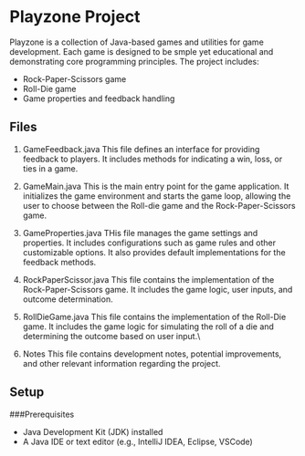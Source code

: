 # Playzone Project

Playzone is a collection of Java-based games and utilities for game development. Each game is designed to be smple yet educational and demonstrating core programming principles. The project includes:
- Rock-Paper-Scissors game
- Roll-Die game
- Game properties and feedback handling

## Files
1. GameFeedback.java
This file defines an interface for providing feedback to players. It includes methods for indicating a win, loss, or ties in a game.

2. GameMain.java
This is the main entry point for the game application. It initializes the game environment and starts the game loop, allowing the user to choose between the Roll-die game and the Rock-Paper-Scissors game.

3. GameProperties.java
THis file manages the game settings and properties. It includes configurations such as game rules and other customizable options. It also provides default implementations for the feedback methods.

4. RockPaperScissor.java
This file contains the implementation of the Rock-Paper-Scissors game. It includes the game logic, user inputs, and outcome determination.

5. RollDieGame.java
This file contains the implementation of the Roll-Die game. It includes the game logic for simulating the roll of a die and determining the outcome based on user input.\

6. Notes
This file contains development notes, potential improvements, and other relevant information regarding the project.

## Setup
###Prerequisites
- Java Development Kit (JDK) installed
- A Java IDE or text editor (e.g., IntelliJ IDEA, Eclipse, VSCode)


  
